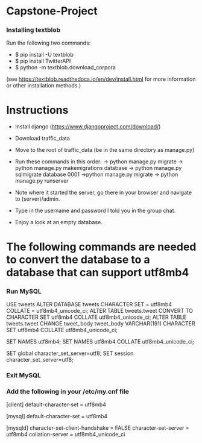 # Capstone-Project

### Installing textblob

Run the following two commands:
* $ pip install -U textblob
* $ pip install TwitterAPI
* $ python -m textblob.download_corpora

(see https://textblob.readthedocs.io/en/dev/install.html for more information or other installation methods.)


# Instructions

- Install django (https://www.djangoproject.com/download/)
- Download traffic_data
- Move to the root of traffic_data (be in the same directory as manage.py)
- Run these commands in this order:
-> python manage.py migrate
-> python manage.py makemigrations database
-> python manage.py sqlmigrate database 0001
->python manage.py migrate
-> python manage.py runserver

- Note where it started the server, go there in your browser and navigate to (server)/admin.
- Type in the username and password I told you in the group chat.
- Enjoy a look at an empty database.

# The following commands are needed to convert the database to a database that can support utf8mb4

### Run MySQL
USE tweets
ALTER DATABASE tweets CHARACTER SET = utf8mb4 COLLATE = utf8mb4_unicode_ci;
ALTER TABLE tweets.tweet CONVERT TO CHARACTER SET utf8mb4 COLLATE utf8mb4_unicode_ci;
ALTER TABLE tweets.tweet CHANGE tweet_body tweet_body VARCHAR(191) CHARACTER SET utf8mb4 COLLATE utf8mb4_unicode_ci;

SET NAMES utf8mb4;
SET NAMES utf8mb4 COLLATE utf8mb4_unicode_ci;

SET global character_set_server=utf8;
SET session character_set_server=utf8;

### Exit MySQL

### Add the following in your /etc/my.cnf file
[client]
default-character-set = utf8mb4

[mysql]
default-character-set = utf8mb4

[mysqld]
character-set-client-handshake = FALSE
character-set-server = utf8mb4
collation-server = utf8mb4_unicode_ci
